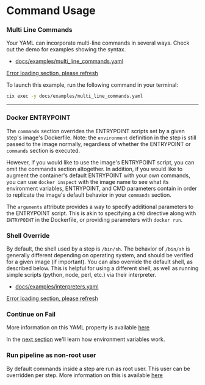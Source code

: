 # Command Usage

### Multi Line Commands
Your YAML can incorporate multi-line commands in several ways. Check out the demo for examples showing the syntax.

* [docs/examples/multi_line_commands.yaml](https://github.com/salesforce/cix/blob/master/docs/examples/multi_line_commands.yaml) 

[Error loading section, please refresh](../examples/multi_line_commands.yaml ':include :type=code')

To launch this example, run the following command in your terminal:

```bash
cix exec -y docs/examples/multi_line_commands.yaml
```
---

### Docker ENTRYPOINT
The `commands` section overrides the ENTRYPOINT scripts set by a given step's image's Dockerfile. Note: the `environment` definition in the step is still passed to the image normally, regardless of whether the ENTRYPOINT or `commands` section is executed.

However, if you would like to use the image's ENTRYPOINT script, you can omit the commands section altogether. In addition, if you would like to augment the container's default ENTRYPOINT with your own commands, you can use `docker inspect` with
the image name to see what its environment variables, ENTRYPOINT, and CMD parameters contain in order to replicate the
image's default behavior in your `commands` section.

The `arguments` attribute provides a way to specify additional parameters to the ENTRYPOINT script. This is akin to specifying a `CMD` directive along with `ENTRYPOINT` in the Dockerfile, or providing parameters with `docker run`.

### Shell Override
By default, the shell used by a step is `/bin/sh`. The behavior of `/bin/sh` is generally different depending on operating system, and should be verified for a given image (if important). You can also override the default shell, as described below. This is helpful for using a different shell, as well as running simple scripts (python, node, perl, etc.) via their interpreter.

* [docs/examples/interpreters.yaml](https://github.com/salesforce/cix/blob/master/docs/examples/interpreters.yaml) 

[Error loading section, please refresh](../examples/interpreters.yaml ':include :type=code')

### Continue on Fail
More information on this YAML property is available [here](reference/yaml.md#continue-on-fail)

In the [next section](tutorials/environment.md) we'll learn how environment variables work.

### Run pipeline as non-root user

By default commands inside a step are run as root user. This user can be overridden per step.
More information on this is available [here](reference/yaml.md#user)
